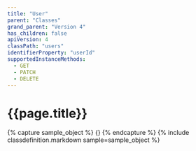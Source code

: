 ```yaml
---
title: "User"
parent: "Classes"
grand_parent: "Version 4"
has_children: false
apiVersion: 4
classPath: "users"
identifierProperty: "userId"
supportedInstanceMethods:
  - GET
  - PATCH
  - DELETE
---
```

# {{page.title}}

{% capture sample_object %}
{}
{% endcapture %}
{% include classdefinition.markdown sample=sample_object %}